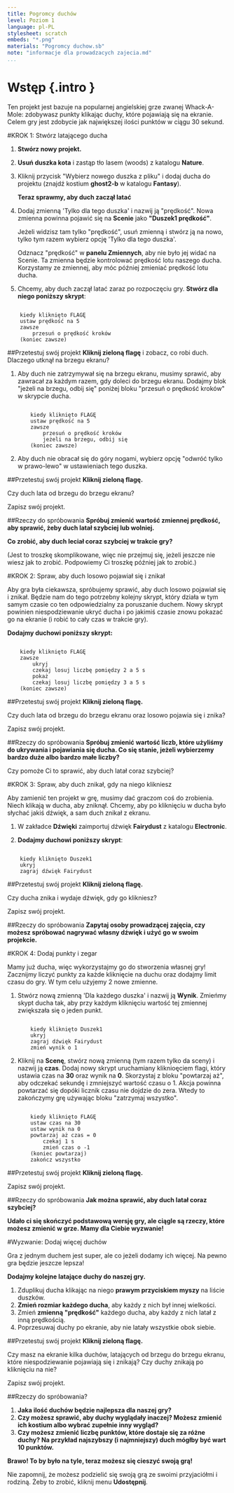 ```yaml
---
title: Pogromcy duchów
level: Poziom 1
language: pl-PL
stylesheet: scratch
embeds: "*.png"
materials: "Pogromcy duchow.sb"
note: "informacje dla prowadzacych zajecia.md"
...
```


# Wstęp {.intro }

Ten projekt jest bazuje na popularnej angielskiej grze zwanej Whack-A-Mole: zdobywasz punkty klikając duchy, które pojawiają się na ekranie. Celem gry jest zdobycie jak największej ilości punktów w ciągu 30 sekund.

#KROK 1: Stwórz latającego ducha

1. __Stwórz nowy projekt.__
2. __Usuń duszka kota__ i zastąp tło lasem (woods) z katalogu __Nature__.
3. Kliknij przycisk "Wybierz nowego duszka z pliku" i dodaj ducha do projektu (znajdź kostium __ghost2-b__ w katalogu __Fantasy__).

    __Teraz sprawmy, aby duch zaczął latać__

4. Dodaj zmienną 'Tylko dla tego duszka' i nazwij ją "prędkość". Nowa zmienna powinna pojawić się na __Scenie__ jako __"Duszek1 prędkość"__.

    Jeżeli widzisz tam tylko "prędkość", usuń zmienną i stwórz ją na nowo, tylko tym razem wybierz opcję 'Tylko dla tego duszka'.

    Odznacz "prędkość" w __panelu Zmiennych__, aby nie było jej widać na Scenie. Ta zmienna będzie kontrolować prędkość lotu naszego ducha. Korzystamy ze zmiennej, aby móc później zmieniać prędkość lotu ducha.

5. Chcemy, aby duch zaczął latać zaraz po rozpoczęciu gry. __Stwórz dla niego poniższy skrypt__:

```scratch

	kiedy kliknięto FLAGĘ
	ustaw prędkość na 5
	zawsze
		przesuń o prędkość kroków
	(koniec zawsze)
```

##Przetestuj swój projekt
__Kliknij zieloną flagę__ i zobacz, co robi duch. Dlaczego utknął na brzegu ekranu?

1. Aby duch nie zatrzymywał się na brzegu ekranu, musimy sprawić, aby zawracał za każdym razem, gdy doleci do brzegu ekranu. Dodajmy blok "jeżeli na brzegu, odbij się" poniżej bloku "przesuń o prędkość kroków" w skrypcie ducha.

    ```scratch

        kiedy kliknięto FLAGĘ
        ustaw prędkość na 5
        zawsze
            przesuń o prędkość kroków
            jeżeli na brzegu, odbij się
        (koniec zawsze)
    ```

2. Aby duch nie obracał się do góry nogami, wybierz opcję "odwróć tylko w prawo-lewo" w ustawieniach tego duszka.

##Przetestuj swój projekt
__Kliknij zieloną flagę.__

Czy duch lata od brzegu do brzegu ekranu?

Zapisz swój projekt.

##Rzeczy do spróbowania
__Spróbuj zmienić wartość zmiennej prędkość, aby sprawić, żeby duch latał szybciej lub wolniej.__

__Co zrobić, aby duch leciał coraz szybciej w trakcie gry?__

(Jest to troszkę skomplikowane, więc nie przejmuj się, jeżeli jeszcze nie wiesz jak to zrobić. Podpowiemy Ci troszkę później jak to zrobić.)

#KROK 2: Spraw, aby duch losowo pojawiał się i znikał

Aby gra była ciekawsza, spróbujemy sprawić, aby duch losowo pojawiał się i znikał. Będzie nam do tego potrzebny kolejny skrypt, który działa w tym samym czasie co ten odpowiedzialny za poruszanie duchem. Nowy skrypt powinien niespodziewanie ukryć ducha i po jakimiś czasie znowu pokazać go na ekranie (i robić to cały czas w trakcie gry).

__Dodajmy duchowi poniższy skrypt:__

```scratch

	kiedy kliknięto FLAGĘ
	zawsze
		ukryj
		czekaj losuj liczbę pomiędzy 2 a 5 s
		pokaż
		czekaj losuj liczbę pomiędzy 3 a 5 s
	(koniec zawsze)
```
##Przetestuj swój projekt
__Kliknij zieloną flagę.__

Czy duch lata od brzegu do brzegu ekranu oraz losowo pojawia się i znika?

Zapisz swój projekt.

##Rzeczy do spróbowania
__Spróbuj zmienić wartość liczb, które użyliśmy do ukrywania i pojawiania się ducha. Co się stanie, jeżeli wybierzemy bardzo duże albo bardzo małe liczby?__

Czy pomoże Ci to sprawić, aby duch latał coraz szybciej?

#KROK 3: Spraw, aby duch znikał, gdy na niego klikniesz

Aby zamienić ten projekt w grę, musimy dać graczom coś do zrobienia. Niech klikają w ducha, aby zniknął. Chcemy, aby po kliknięciu w ducha było słychać jakiś dźwięk, a sam duch znikał z ekranu.

1. W zakładce __Dźwięki__ zaimportuj dźwięk __Fairydust__ z katalogu __Electronic__.

2. __Dodajmy duchowi poniższy skrypt__:

```scratch

	kiedy kliknięto Duszek1
	ukryj
	zagraj dźwięk Fairydust
```

##Przetestuj swój projekt
__Kliknij zieloną flagę.__

Czy ducha znika i wydaje dźwięk, gdy go klikniesz?

Zapisz swój projekt.

##Rzeczy do spróbowania
__Zapytaj osoby prowadzącej zajęcia, czy możesz spróbować nagrywać własny dźwięk i użyć go w swoim projekcie.__

#KROK 4: Dodaj punkty i zegar

Mamy już ducha, więc wykorzystajmy go do stworzenia własnej gry! Zacznijmy liczyć punkty za każde kliknięcie na duchu oraz dodajmy limit czasu do gry. W tym celu użyjemy 2 nowe zmienne.

1. Stwórz nową zmienną 'Dla każdego duszka' i nazwij ją __Wynik__. Zmieńmy skypt ducha tak, aby przy każdym kliknięciu wartość tej zmiennej zwiększała się o jeden punkt.

    ```scratch

        kiedy kliknięto Duszek1
        ukryj
        zagraj dźwięk Fairydust
        zmień wynik o 1
    ```

2. Kliknij na __Scenę__, stwórz nową zmienną (tym razem tylko da sceny) i nazwij ją __czas__. Dodaj nowy skrypt uruchamiany kliknioęciem flagi, który ustawia czas na __30__ oraz wynik na __0__. Skorzystaj z bloku "powtarzaj aż", aby odczekać sekundę i zmniejszyć wartość czasu o 1. Akcja powinna powtarzać się dopóki licznik czasu nie dojdzie do zera. Wtedy to zakończymy grę używając bloku "zatrzymaj wszystko".

    ```scratch

        kiedy kliknięto FLAGĘ
        ustaw czas na 30
        ustaw wynik na 0
        powtarzaj aż czas = 0
            czekaj 1 s
            zmień czas o -1
        (koniec powtarzaj)
        zakończ wszystko
    ```

##Przetestuj swój projekt
__Kliknij zieloną flagę.__

Zapisz swój projekt.

##Rzeczy do spróbowania
__Jak można sprawić, aby duch latał coraz szybciej?__

__Udało ci się skończyć podstawową wersję gry, ale ciągle są rzeczy, które możesz zmienić w grze. Mamy dla Ciebie wyzwanie!__

#Wyzwanie: Dodaj więcej duchów

Gra z jednym duchem jest super, ale co jeżeli dodamy ich więcej. Na pewno gra będzie jeszcze lepsza!

__Dodajmy kolejne latające duchy do naszej gry.__

1. Zduplikuj ducha klikając na niego __prawym przyciskiem myszy__ na liście duszków.
2. __Zmień rozmiar każdego ducha__, aby każdy z nich był innej wielkości.
3. Zmień __zmienną "prędkość"__ każdego ducha, aby każdy z nich latał z inną prędkością.
4. Poprzesuwaj duchy po ekranie, aby nie latały wszystkie obok siebie.

##Przetestuj swój projekt
__Kliknij zieloną flagę.__

Czy masz na ekranie kilka duchów, latających od brzegu do brzegu ekranu, które niespodziewanie pojawiają się i znikają? Czy duchy znikają po kliknięciu na nie?

Zapisz swój projekt.

##Rzeczy do spróbowania?

1. __Jaka ilość duchów będzie najlepsza dla naszej gry?__
2. __Czy możesz sprawić, aby duchy wyglądały inaczej? Możesz zmienić ich kostium albo wybrać zupełnie inny wygląd?__
3. __Czy możesz zmienić liczbę punktów, które dostaje się za różne duchy? Na przykład najszybszy (i najmniejszy) duch mógłby być wart 10 punktów.__

__Brawo! To by było na tyle, teraz możesz się cieszyć swoją grą!__

Nie zapomnij, że możesz podzielić się swoją grą ze swoimi przyjaciółmi i rodziną. Żeby to zrobić, kliknij menu __Udostępnij__.
